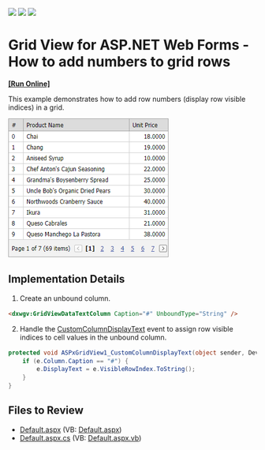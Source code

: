 <!-- default badges list -->
![](https://img.shields.io/endpoint?url=https://codecentral.devexpress.com/api/v1/VersionRange/128542121/13.1.4%2B)
[![](https://img.shields.io/badge/Open_in_DevExpress_Support_Center-FF7200?style=flat-square&logo=DevExpress&logoColor=white)](https://supportcenter.devexpress.com/ticket/details/E1330)
[![](https://img.shields.io/badge/📖_How_to_use_DevExpress_Examples-e9f6fc?style=flat-square)](https://docs.devexpress.com/GeneralInformation/403183)
<!-- default badges end -->

# Grid View for ASP.NET Web Forms - How to add numbers to grid rows
<!-- run online -->
**[[Run Online]](https://codecentral.devexpress.com/e1330/)**
<!-- run online end -->

This example demonstrates how to add row numbers (display row visible indices) in a grid.

![](grid-with-numbered-rows.png)

## Implementation Details

1. Create an unbound column.

```aspx
<dxwgv:GridViewDataTextColumn Caption="#" UnboundType="String" />
```
2. Handle the [CustomColumnDisplayText](https://docs.devexpress.com/AspNet/DevExpress.Web.ASPxGridView.CustomColumnDisplayText) event to assign row visible indices to cell values in the unbound column.

```cs
protected void ASPxGridView1_CustomColumnDisplayText(object sender, DevExpress.Web.ASPxGridViewColumnDisplayTextEventArgs e) {
    if (e.Column.Caption == "#") {
        e.DisplayText = e.VisibleRowIndex.ToString();
    }
}
```

## Files to Review

* [Default.aspx](./CS/Default.aspx) (VB: [Default.aspx](./VB/Default.aspx))
* [Default.aspx.cs](./CS/Default.aspx.cs) (VB: [Default.aspx.vb](./VB/Default.aspx.vb))

